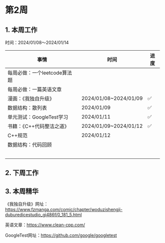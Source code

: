# 第2周

## 1. 本周工作

时间：2024/01/08～2024/01/14

| 事情                         | 时间                  | 进度 |
| ---------------------------- | --------------------- | ---- |
| 每周必做：一个leetcode算法题 |                       |      |
| 每周必做：一篇英语文章       |                       |      |
| 漫画：《我独自升级》         | 2024/01/08~2024/01/09 | ✅    |
| 数据结构：散列表             | 2024/01/09            | ✅    |
| 单元测试：GoogleTest学习     | 2024/01/11            | ✅    |
| 书籍：《C++代码整洁之道》    | 2024/01/09~2024/01/12 | ✅    |
| C++规范                      | 2024/01/12            |      |
| 数据结构：代码回顾           |                       |      |
|                              |                       |      |
|                              |                       |      |
|                              |                       |      |
|                              |                       |      |
|                              |                       |      |

## 2. 下周工作

## 3. 本周精华

《我独自升级》网址：https://www.fzmanga.com/comic/chapter/woduzishengji-duburedicestudio_gi486f/0_181_5.html

英语文章：https://www.clean-cpp.com/

GoogleTest网址：https://github.com/google/googletest

